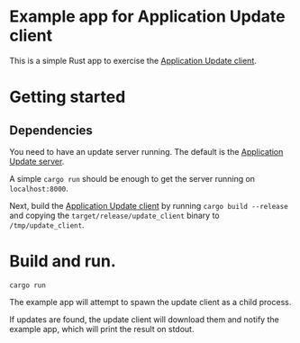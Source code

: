 Example app for Application Update client
=========================================

This is a simple Rust app to exercise the [Application Update client](https://github.com/rhelmer/update-client).

Getting started
===============

Dependencies
------------

You need to have an update server running. The default is the [Application Update server](https://github.com/rhelmer/update-server).

A simple `cargo run` should be enough to get the server running on `localhost:8000`.

Next, build the [Application Update client](https://github.com/rhelmer/update-client) by running `cargo build --release` and copying the `target/release/update_client` binary to `/tmp/update_client`.

# Build and run.
`cargo run`

The example app will attempt to spawn the update client as a child process.

If updates are found, the update client will download them and notify the
example app, which will print the result on stdout.
